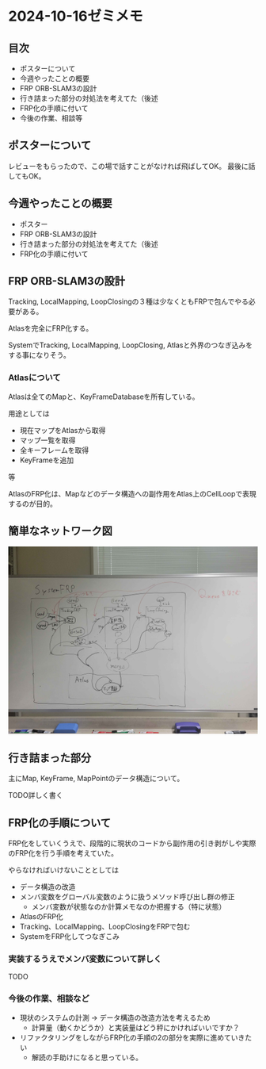 # 2024-10-16ゼミメモ

## 目次

- ポスターについて
- 今週やったことの概要
- FRP ORB-SLAM3の設計
- 行き詰まった部分の対処法を考えてた（後述
- FRP化の手順に付いて
- 今後の作業、相談等

## ポスターについて

レビューをもらったので、この場で話すことがなければ飛ばしてOK。
最後に話してもOK。

## 今週やったことの概要

- ポスター
- FRP ORB-SLAM3の設計
- 行き詰まった部分の対処法を考えてた（後述
- FRP化の手順に付いて

## FRP ORB-SLAM3の設計

Tracking, LocalMapping, LoopClosingの３種は少なくともFRPで包んでやる必要がある。

Atlasを完全にFRP化する。

SystemでTracking, LocalMapping, LoopClosing, Atlasと外界のつなぎ込みをする事になりそう。

### Atlasについて

Atlasは全てのMapと、KeyFrameDatabaseを所有している。

用途としては

- 現在マップをAtlasから取得
- マップ一覧を取得
- 全キーフレームを取得
- KeyFrameを追加

等

AtlasのFRP化は、Mapなどのデータ構造への副作用をAtlas上のCellLoopで表現するのが目的。

## 簡単なネットワーク図

![システム全体の簡単なネットワーク図](../images/orb-slam-network-tmp.png)

## 行き詰まった部分

主にMap, KeyFrame, MapPointのデータ構造について。

TODO詳しく書く

## FRP化の手順について

FRP化をしていくうえで、段階的に現状のコードから副作用の引き剥がしや実際のFRP化を行う手順を考えていた。

やらなければいけないこととしては

- データ構造の改造
- メンバ変数をグローバル変数のように扱うメソッド呼び出し群の修正
  - メンバ変数が状態なのか計算メモなのか把握する（特に状態）
- AtlasのFRP化
- Tracking、LocalMapping、LoopClosingをFRPで包む
- SystemをFRP化してつなぎこみ

### 実装するうえでメンバ変数について詳しく

TODO

### 今後の作業、相談など

- 現状のシステムの計測 → データ構造の改造方法を考えるため
  - 計算量（動くかどうか）と実装量はどう秤にかければいいですか？
- リファクタリングをしながらFRP化の手順の2の部分を実際に進めていきたい
  - 解読の手助けになると思っている。
